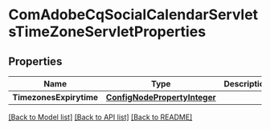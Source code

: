 # ComAdobeCqSocialCalendarServletsTimeZoneServletProperties

## Properties
Name | Type | Description | Notes
------------ | ------------- | ------------- | -------------
**TimezonesExpirytime** | [**ConfigNodePropertyInteger**](configNodePropertyInteger.md) |  | [optional] 

[[Back to Model list]](../README.md#documentation-for-models) [[Back to API list]](../README.md#documentation-for-api-endpoints) [[Back to README]](../README.md)


